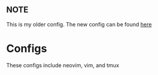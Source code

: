 ## NOTE
This is my older config. The new config can be found [here](https://github.com/michabay05/dotfiles)

# Configs
These configs include neovim, vim, and tmux
